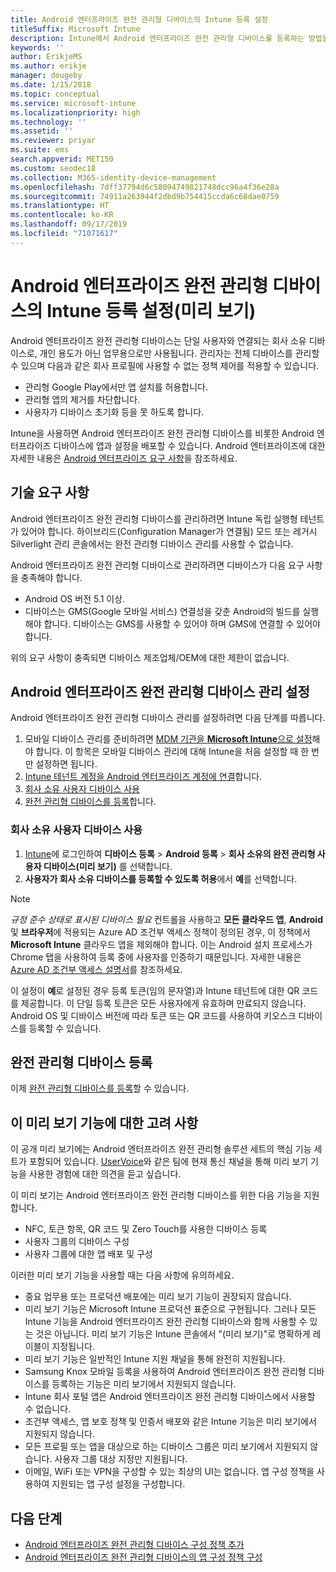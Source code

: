 ```yaml
---
title: Android 엔터프라이즈 완전 관리형 디바이스의 Intune 등록 설정
titleSuffix: Microsoft Intune
description: Intune에서 Android 엔터프라이즈 완전 관리형 디바이스를 등록하는 방법을 알아봅니다.
keywords: ''
author: ErikjeMS
ms.author: erikje
manager: dougeby
ms.date: 1/15/2018
ms.topic: conceptual
ms.service: microsoft-intune
ms.localizationpriority: high
ms.technology: ''
ms.assetid: ''
ms.reviewer: priyar
ms.suite: ems
search.appverid: MET150
ms.custom: seodec18
ms.collection: M365-identity-device-management
ms.openlocfilehash: 7dff37794d6c58094749821748dcc96a4f36e28a
ms.sourcegitcommit: 74911a263944f2dbd9b754415ccda6c68dae0759
ms.translationtype: HT
ms.contentlocale: ko-KR
ms.lasthandoff: 09/17/2019
ms.locfileid: "71071617"
---
```

# <a name="set-up-intune-enrollment-of-android-enterprise-fully-managed-devices-preview"></a>Android 엔터프라이즈 완전 관리형 디바이스의 Intune 등록 설정(미리 보기)

Android 엔터프라이즈 완전 관리형 디바이스는 단일 사용자와 연결되는 회사 소유 디바이스로, 개인 용도가 아닌 업무용으로만 사용됩니다. 관리자는 전체 디바이스를 관리할 수 있으며 다음과 같은 회사 프로필에 사용할 수 없는 정책 제어를 적용할 수 있습니다.
- 관리형 Google Play에서만 앱 설치를 허용합니다.
- 관리형 앱의 제거를 차단합니다.
- 사용자가 디바이스 초기화 등을 못 하도록 합니다.

Intune을 사용하면 Android 엔터프라이즈 완전 관리형 디바이스를 비롯한 Android 엔터프라이즈 디바이스에 앱과 설정을 배포할 수 있습니다. Android 엔터프라이즈에 대한 자세한 내용은 [Android 엔터프라이즈 요구 사항](https://support.google.com/work/android/answer/6174145?hl=en&ref_topic=6151012)을 참조하세요.

## <a name="technical-requirements"></a>기술 요구 사항

Android 엔터프라이즈 완전 관리형 디바이스를 관리하려면 Intune 독립 실행형 테넌트가 있어야 합니다. 하이브리드(Configuration Manager가 연결됨) 모드 또는 레거시 Silverlight 관리 콘솔에서는 완전 관리형 디바이스 관리를 사용할 수 없습니다.

Android 엔터프라이즈 완전 관리형 디바이스로 관리하려면 디바이스가 다음 요구 사항을 충족해야 합니다.

- Android OS 버전 5.1 이상.
- 디바이스는 GMS(Google 모바일 서비스) 연결성을 갖춘 Android의 빌드를 실행해야 합니다. 디바이스는 GMS를 사용할 수 있어야 하며 GMS에 연결할 수 있어야 합니다.

위의 요구 사항이 충족되면 디바이스 제조업체/OEM에 대한 제한이 없습니다.

## <a name="set-up-android-enterprise-fully-managed-device-management"></a>Android 엔터프라이즈 완전 관리형 디바이스 관리 설정

Android 엔터프라이즈 완전 관리형 디바이스 관리를 설정하려면 다음 단계를 따릅니다.

1. 모바일 디바이스 관리를 준비하려면 [MDM 기관을 **Microsoft Intune**으로 설정](mdm-authority-set.md)해야 합니다. 이 항목은 모바일 디바이스 관리에 대해 Intune을 처음 설정할 때 한 번만 설정하면 됩니다.
2. [Intune 테넌트 계정을 Android 엔터프라이즈 계정에 연결](connect-intune-android-enterprise.md)합니다.
3. [회사 소유 사용자 디바이스 사용](#enable-corporate-owned-user-devices)
4. [완전 관리형 디바이스를 등록](#enroll-the-fully-managed-devices)합니다.

### <a name="enable-corporate-owned-user-devices"></a>회사 소유 사용자 디바이스 사용

1. [Intune](https://go.microsoft.com/fwlink/?linkid=2090973)에 로그인하여 **디바이스 등록** > **Android 등록** > **회사 소유의 완전 관리형 사용자 디바이스(미리 보기)** 를 선택합니다.
2. **사용자가 회사 소유 디바이스를 등록할 수 있도록 허용**에서 **예**를 선택합니다.

> [!NOTE]
> *규정 준수 상태로 표시된 디바이스 필요* 컨트롤을 사용하고 **모든 클라우드 앱**, **Android** 및 **브라우저**에 적용되는 Azure AD 조건부 액세스 정책이 정의된 경우, 이 정책에서 **Microsoft Intune** 클라우드 앱을 제외해야 합니다. 이는 Android 설치 프로세스가 Chrome 탭을 사용하여 등록 중에 사용자를 인증하기 때문입니다. 자세한 내용은 [Azure AD 조건부 액세스 설명서](https://docs.microsoft.com/azure/active-directory/conditional-access/)를 참조하세요.

이 설정이 **예**로 설정된 경우 등록 토큰(임의 문자열)과 Intune 테넌트에 대한 QR 코드를 제공합니다. 이 단일 등록 토큰은 모든 사용자에게 유효하며 만료되지 않습니다. Android OS 및 디바이스 버전에 따라 토큰 또는 QR 코드를 사용하여 키오스크 디바이스를 등록할 수 있습니다.

## <a name="enroll-the-fully-managed-devices"></a>완전 관리형 디바이스 등록
이제 [완전 관리형 디바이스를 등록](android-dedicated-devices-fully-managed-enroll.md)할 수 있습니다.

## <a name="considerations-for-this-preview-feature"></a>이 미리 보기 기능에 대한 고려 사항
이 공개 미리 보기에는 Android 엔터프라이즈 완전 관리형 솔루션 세트의 핵심 기능 세트가 포함되어 있습니다. [UserVoice](https://microsoftintune.uservoice.com/forums/291681-ideas?category_id=210853)와 같은 팀에 현재 통신 채널을 통해 미리 보기 기능을 사용한 경험에 대한 의견을 듣고 싶습니다.

이 미리 보기는 Android 엔터프라이즈 완전 관리형 디바이스를 위한 다음 기능을 지원합니다.
- NFC, 토큰 항목, QR 코드 및 Zero Touch를 사용한 디바이스 등록
- 사용자 그룹의 디바이스 구성
- 사용자 그룹에 대한 앱 배포 및 구성


이러한 미리 보기 기능을 사용할 때는 다음 사항에 유의하세요.
- 중요 업무용 또는 프로덕션 배포에는 미리 보기 기능이 권장되지 않습니다. 
- 미리 보기 기능은 Microsoft Intune 프로덕션 표준으로 구현됩니다. 그러나 모든 Intune 기능을 Android 엔터프라이즈 완전 관리형 디바이스와 함께 사용할 수 있는 것은 아닙니다. 미리 보기 기능은 Intune 콘솔에서 "(미리 보기)"로 명확하게 레이블이 지정됩니다. 
- 미리 보기 기능은 일반적인 Intune 지원 채널을 통해 완전히 지원됩니다.
- Samsung Knox 모바일 등록을 사용하여 Android 엔터프라이즈 완전 관리형 디바이스를 등록하는 기능은 미리 보기에서 지원되지 않습니다. 
- Intune 회사 포털 앱은 Android 엔터프라이즈 완전 관리형 디바이스에서 사용할 수 없습니다. 
- 조건부 액세스, 앱 보호 정책 및 인증서 배포와 같은 Intune 기능은 미리 보기에서 지원되지 않습니다. 
- 모든 프로필 또는 앱을 대상으로 하는 디바이스 그룹은 미리 보기에서 지원되지 않습니다. 사용자 그룹 대상 지정만 지원됩니다. 
- 이메일, WiFi 또는 VPN을 구성할 수 있는 최상의 UI는 없습니다. 앱 구성 정책을 사용하여 지원되는 앱 구성 설정을 구성합니다.

## <a name="next-steps"></a>다음 단계
- [Android 엔터프라이즈 완전 관리형 디바이스 구성 정책 추가](device-restrictions-android-for-work.md#device-owner-only)
- [Android 엔터프라이즈 완전 관리형 디바이스의 앱 구성 정책 구성](app-configuration-policies-use-android.md)

